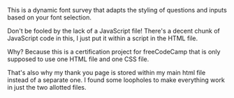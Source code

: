 This is a dynamic font survey that adapts the styling of questions and inputs based on your font selection.

Don't be fooled by the lack of a JavaScript file! 
There's a decent chunk of JavaScript code in this, I just put it within a script in the HTML file. 

Why? Because this is a certification project for freeCodeCamp that is only supposed to use one HTML file and one CSS file.

That's also why my thank you page is stored within my main html file instead of a separate one. I found some loopholes to make everything work in just the two allotted files.
